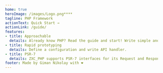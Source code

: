 ```yaml
---
home: true
heroImage: /images/Logo.png****
tagline: PHP Framework
actionText: Quick Start →
actionLink: /guide/
features:
- title: Approachable
  details: Already know PHP? Read the guide and start! Write simple and powerful API.
- title: Rapid prototyping
  details: Define a configuration and write API handler.
- title: PSR-7
  details: ZXC_PHP supports PSR-7 interfaces for its Request and Response objects.
footer: Made by Giman Nikolay with ❤️
---
```

